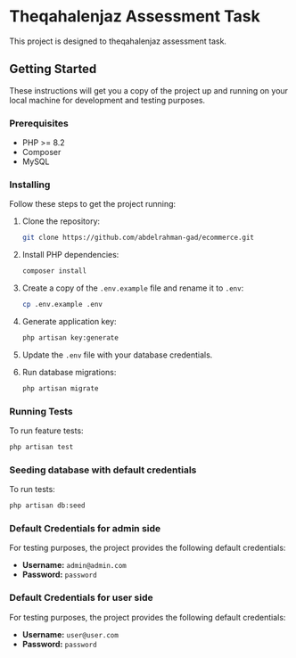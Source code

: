 #  Theqahalenjaz Assessment Task

This project is designed to theqahalenjaz assessment task.

## Getting Started

These instructions will get you a copy of the project up and running on your local machine for development and testing purposes.

### Prerequisites

- PHP >= 8.2
- Composer
- MySQL

### Installing

Follow these steps to get the project running:

1. Clone the repository:

    ```bash
    git clone https://github.com/abdelrahman-gad/ecommerce.git
    ```

2. Install PHP dependencies:

    ```bash
    composer install
    ```

3. Create a copy of the `.env.example` file and rename it to `.env`:

    ```bash
    cp .env.example .env
    ```

4. Generate application key:

    ```bash
    php artisan key:generate
    ```

5. Update the `.env` file with your database credentials.

6. Run database migrations:

    ```bash
    php artisan migrate
    ```

### Running Tests

To run feature tests:

```bash
php artisan test 
```

### Seeding database with default credentials

To run tests:

```bash
php artisan db:seed
```


### Default Credentials for admin side

For testing purposes, the project provides the following default credentials:

- **Username:** `admin@admin.com`
- **Password:** `password`



### Default Credentials for user side

For testing purposes, the project provides the following default credentials:

- **Username:** `user@user.com`
- **Password:** `password`















